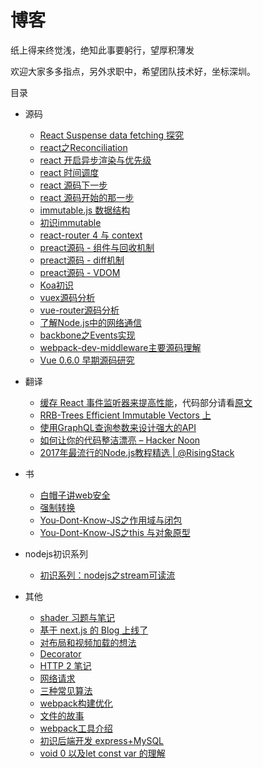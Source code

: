# 博客
纸上得来终觉浅，绝知此事要躬行，望厚积薄发

欢迎大家多多指点，另外求职中，希望团队技术好，坐标深圳。 

目录

* 源码
    * [React Suspense data fetching 探究](https://github.com/funfish/blog/issues/34)
    * [react之Reconciliation](https://github.com/funfish/blog/issues/32)
    * [react 开启异步渲染与优先级](https://github.com/funfish/blog/issues/31)
    * [react 时间调度](https://github.com/funfish/blog/issues/30)
    * [react 源码下一步](https://github.com/funfish/blog/issues/29)
    * [react 源码开始的那一步](https://github.com/funfish/blog/issues/28)
    * [immutable.js 数据结构](https://github.com/funfish/blog/issues/24)
    * [初识immutable](https://github.com/funfish/blog/issues/23)
    * [react-router 4 与 context](https://github.com/funfish/blog/issues/22)
    * [preact源码 - 组件与回收机制](https://github.com/funfish/blog/issues/21)
    * [preact源码 - diff机制](https://github.com/funfish/blog/issues/20)
    * [preact源码 - VDOM](https://github.com/funfish/blog/issues/19)
    * [Koa初识](https://github.com/funfish/blog/issues/12)
    * [vuex源码分析](https://github.com/funfish/blog/issues/9)
    * [vue-router源码分析](https://github.com/funfish/blog/issues/8)
    * [了解Node.js中的网络通信](https://github.com/funfish/blog/issues/7)
    * [backbone之Events实现](https://github.com/funfish/blog/issues/4)
    * [webpack-dev-middleware主要源码理解](https://github.com/funfish/blog/issues/2)
    * [Vue 0.6.0 早期源码研究](https://github.com/funfish/blog/issues/1)

* 翻译
    * [缓存 React 事件监听器来提高性能](https://www.zcfy.cc/article/cache-your-react-event-listeners-to-improve-performance)，代码部分请看[原文](https://medium.com/@Charles_Stover/cache-your-react-event-listeners-to-improve-performance-14f635a62e15)
    * [RRB-Trees  Efficient Immutable Vectors 上](https://github.com/funfish/blog/issues/25)
    * [使用GraphQL查询参数来设计强大的API](https://www.zcfy.cc/article/designing-powerful-apis-with-graphql-query-parameters)
    * [如何让你的代码整洁漂亮 – Hacker Noon](https://www.zcfy.cc/article/how-to-make-your-code-clean-and-beautiful-hacker-noon)
    * [2017年最流行的Node.js教程精选 | @RisingStack](https://www.zcfy.cc/article/the-most-popular-node-js-tutorials-of-2017-risingstack)

* 书
    * [白帽子讲web安全](https://github.com/funfish/blog/issues/15)
    * [强制转换](https://github.com/funfish/blog/issues/10)
    * [You-Dont-Know-JS之作用域与闭包](https://github.com/funfish/blog/issues/5)
    * [You-Dont-Know-JS之this 与对象原型](https://github.com/funfish/blog/issues/6)

* nodejs初识系列
    * [初识系列：nodejs之stream可读流](https://github.com/funfish/blog/issues/13)

* 其他
    * [shader 习题与笔记](https://github.com/funfish/blog/issues/37)
    * [基于 next.js 的 Blog 上线了](https://github.com/funfish/blog/issues/36)
    * [对布局和视频加载的想法](https://github.com/funfish/blog/issues/35)
    * [Decorator](https://github.com/funfish/blog/issues/33)
    * [HTTP 2 笔记](https://github.com/funfish/blog/issues/27)
    * [网络请求](https://github.com/funfish/blog/issues/26)
    * [三种常见算法](https://github.com/funfish/blog/issues/18)
    * [webpack构建优化](https://github.com/funfish/blog/issues/16)
    * [文件的故事](https://github.com/funfish/blog/issues/14)
    * [webpack工具介绍](https://github.com/funfish/blog/blob/master/201712/webpack工具介绍.pdf)
    * [初识后端开发 express+MySQL](https://github.com/funfish/blog/issues/11)
    * [void 0 以及let const var 的理解](https://github.com/funfish/blog/issues/3)